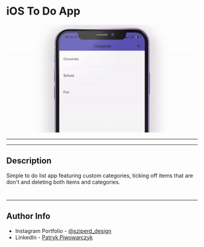 # iOS To Do App

![Project Image](https://github.com/Sziperd/ToDoApp/blob/main/ezgif-2-760abce154.gif?raw=true)


---



---

## Description

Simple to do list app featuring custom categories, ticking off items that are don't and deleting both items and categories.

#
---

## Author Info

- Instagram Portfolio - [@sziperd_design](https://www.instagram.com/sziperd_design/)
- LinkedIn - [Patryk Piwowarczyk](https://www.linkedin.com/in/patryk-piwowarczyk-45b427199/)
